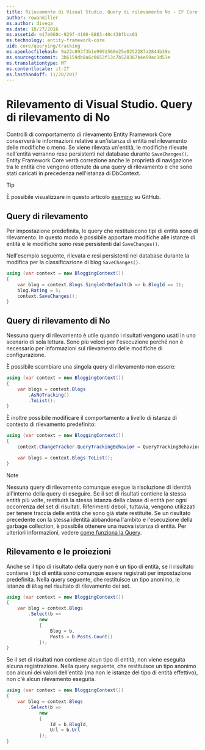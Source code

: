 ```yaml
---
title: Rilevamento di Visual Studio. Query di rilevamento No - EF Core
author: rowanmiller
ms.author: divega
ms.date: 10/27/2016
ms.assetid: e17e060c-929f-4180-8883-40c438fbcc01
ms.technology: entity-framework-core
uid: core/querying/tracking
ms.openlocfilehash: 9a22c893f3b1e9991560e25e0252287a2844b39e
ms.sourcegitcommit: 3b6159db8a6c0653f13c7b528367b4e69ac3d51e
ms.translationtype: MT
ms.contentlocale: it-IT
ms.lasthandoff: 11/28/2017
---
```

# <a name="tracking-vs-no-tracking-queries"></a>Rilevamento di Visual Studio. Query di rilevamento di No

Controlli di comportamento di rilevamento Entity Framework Core conserverà le informazioni relative a un'istanza di entità nel rilevamento delle modifiche o meno. Se viene rilevata un'entità, le modifiche rilevate nell'entità verranno rese persistenti nel database durante `SaveChanges()`. Entity Framework Core verrà correzione anche le proprietà di navigazione tra le entità che vengono ottenute da una query di rilevamento e che sono stati caricati in precedenza nell'istanza di DbContext.

> [!TIP]  
> È possibile visualizzare in questo articolo [esempio](https://github.com/aspnet/EntityFramework.Docs/tree/master/samples/core/Querying) su GitHub.

## <a name="tracking-queries"></a>Query di rilevamento

Per impostazione predefinita, le query che restituiscono tipi di entità sono di rilevamento. In questo modo è possibile apportare modifiche alle istanze di entità e le modifiche sono rese persistenti dal `SaveChanges()`.

Nell'esempio seguente, rilevata e resi persistenti nel database durante la modifica per la classificazione di blog `SaveChanges()`.

<!-- [!code-csharp[Main](samples/core/Querying/Querying/Tracking/Sample.cs)] -->
``` csharp
using (var context = new BloggingContext())
{
    var blog = context.Blogs.SingleOrDefault(b => b.BlogId == 1);
    blog.Rating = 5;
    context.SaveChanges();
}
```

## <a name="no-tracking-queries"></a>Query di rilevamento di No

Nessuna query di rilevamento è utile quando i risultati vengono usati in uno scenario di sola lettura. Sono più veloci per l'esecuzione perché non è necessario per informazioni sul rilevamento delle modifiche di configurazione.

È possibile scambiare una singola query di rilevamento non essere:

<!-- [!code-csharp[Main](samples/core/Querying/Querying/Tracking/Sample.cs?highlight=4)] -->
``` csharp
using (var context = new BloggingContext())
{
    var blogs = context.Blogs
        .AsNoTracking()
        .ToList();
}
```

È inoltre possibile modificare il comportamento a livello di istanza di contesto di rilevamento predefinito:

<!-- [!code-csharp[Main](samples/core/Querying/Querying/Tracking/Sample.cs?highlight=3)] -->
``` csharp
using (var context = new BloggingContext())
{
    context.ChangeTracker.QueryTrackingBehavior = QueryTrackingBehavior.NoTracking;

    var blogs = context.Blogs.ToList();
}
```

> [!NOTE]  
> Nessuna query di rilevamento comunque esegue la risoluzione di identità all'interno della query di eseguire. Se il set di risultati contiene la stessa entità più volte, restituirà la stessa istanza della classe di entità per ogni occorrenza del set di risultati. Riferimenti deboli, tuttavia, vengono utilizzati per tenere traccia delle entità che sono già state restituite. Se un risultato precedente con la stessa identità abbandona l'ambito e l'esecuzione della garbage collection, è possibile ottenere una nuova istanza di entità. Per ulteriori informazioni, vedere [come funziona la Query](overview.md).

## <a name="tracking-and-projections"></a>Rilevamento e le proiezioni

Anche se il tipo di risultato della query non è un tipo di entità, se il risultato contiene i tipi di entità sono comunque essere registrati per impostazione predefinita. Nella query seguente, che restituisce un tipo anonimo, le istanze di `Blog` nel risultato di rilevamento dei set.

<!-- [!code-csharp[Main](samples/core/Querying/Querying/Tracking/Sample.cs?highlight=7)] -->
``` csharp
using (var context = new BloggingContext())
{
    var blog = context.Blogs
        .Select(b =>
            new
            {
                Blog = b,
                Posts = b.Posts.Count()
            });
}
```

Se il set di risultati non contiene alcun tipo di entità, non viene eseguita alcuna registrazione. Nella query seguente, che restituisce un tipo anonimo con alcuni dei valori dell'entità (ma non le istanze del tipo di entità effettivo), non c'è alcun rilevamento eseguita.

<!-- [!code-csharp[Main](samples/core/Querying/Querying/Tracking/Sample.cs)] -->
``` csharp
using (var context = new BloggingContext())
{
    var blog = context.Blogs
        .Select(b =>
            new
            {
                Id = b.BlogId,
                Url = b.Url
            });
}
```
